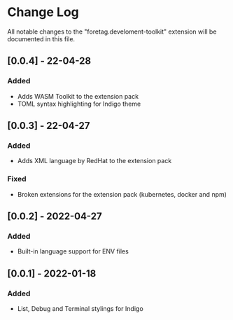 
# Change Log

All notable changes to the "foretag.develoment-toolkit" extension will be documented in this file.

## [0.0.4] - 22-04-28
### Added
- Adds WASM Toolkit to the extension pack
- TOML syntax highlighting for Indigo theme

## [0.0.3] - 22-04-27
### Added
- Adds XML language by RedHat to the extension pack
### Fixed
- Broken extensions for the extension pack (kubernetes, docker and npm)

## [0.0.2] - 2022-04-27
### Added
- Built-in language support for ENV files

## [0.0.1] - 2022-01-18
### Added
- List, Debug and Terminal stylings for Indigo




